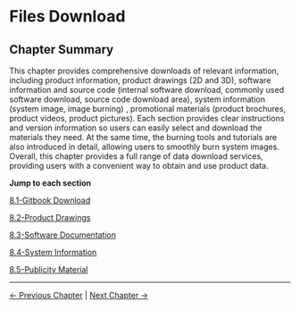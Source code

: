 # Files Download

## Chapter Summary

This chapter provides comprehensive downloads of relevant information, including product information, product drawings (2D and 3D), software information and source code (internal software download, commonly used software download, source code download area), system information (system image, image burning) , promotional materials (product brochures, product videos, product pictures). Each section provides clear instructions and version information so users can easily select and download the materials they need. At the same time, the burning tools and tutorials are also introduced in detail, allowing users to smoothly burn system images. Overall, this chapter provides a full range of data download services, providing users with a convenient way to obtain and use product data.

**Jump to each section**

[8.1-Gitbook Download](8.1-GitbookDownload.md)

[8.2-Product Drawings](8.2-productBrochure.md)

[8.3-Software Documentation](8.3-softwareSource.md)

[8.4-System Information](8.4-SystemInformation/README.md)

[8.5-Publicity Material](8.5-PublicityMaterial.md)

---
[← Previous Chapter](../7-ExamplesRobotsUsing/README.md) | [Next Chapter →](../9-AboutUs/README.md)